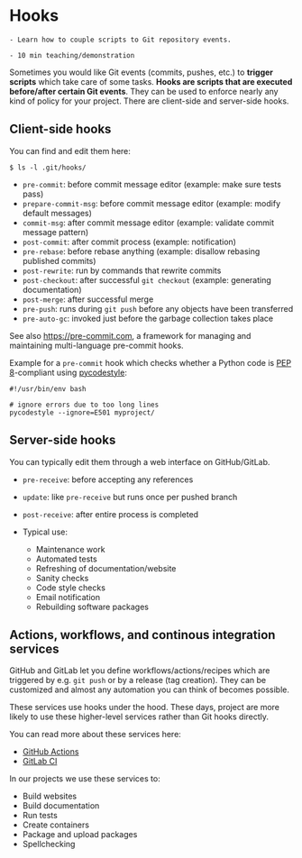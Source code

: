 # Hooks

```{objectives}
- Learn how to couple scripts to Git repository events.
```

```{instructor-note}
- 10 min teaching/demonstration
```


Sometimes you would like Git events (commits, pushes, etc.) to **trigger scripts**
which take care of some tasks.  **Hooks are scripts that are executed
before/after certain Git events**.  They can be used to enforce nearly any kind of
policy for your project.  There are client-side and server-side hooks.


## Client-side hooks

You can find and edit them here:

```console
$ ls -l .git/hooks/
```

- `pre-commit`: before commit message editor (example: make sure tests pass)
- `prepare-commit-msg`: before commit message editor (example: modify default messages)
- `commit-msg`: after commit message editor (example: validate commit message pattern)
- `post-commit`: after commit process (example: notification)
- `pre-rebase`: before rebase anything (example: disallow rebasing published commits)
- `post-rewrite`: run by commands that rewrite commits
- `post-checkout`: after successful `git checkout` (example: generating documentation)
- `post-merge`: after successful merge
- `pre-push`: runs during `git push` before any objects have been transferred
- `pre-auto-gc`: invoked just before the garbage collection takes place

See also <https://pre-commit.com>,
a framework for managing and maintaining multi-language pre-commit hooks.

Example for a `pre-commit` hook which checks whether a Python code is [PEP 8](https://www.python.org/dev/peps/pep-0008/)-compliant
using [pycodestyle](http://pycodestyle.pycqa.org):

```console
#!/usr/bin/env bash

# ignore errors due to too long lines
pycodestyle --ignore=E501 myproject/
```


## Server-side hooks

You can typically edit them through a web interface on GitHub/GitLab.

- `pre-receive`: before accepting any references
- `update`: like `pre-receive` but runs once per pushed branch
- `post-receive`: after entire process is completed

- Typical use:
    - Maintenance work
    - Automated tests
    - Refreshing of documentation/website
    - Sanity checks
    - Code style checks
    - Email notification
    - Rebuilding software packages


## Actions, workflows, and continous integration services

GitHub and GitLab let you define workflows/actions/recipes which are triggered
by e.g. `git push` or by a release (tag creation).  They can be customized and
almost any automation you can think of becomes possible.

These services use hooks under the hood. These days, project are more likely to
use these higher-level services rather than Git hooks directly.

You can read more about these services here:
- [GitHub Actions](https://docs.github.com/en/actions)
- [GitLab CI](https://docs.gitlab.com/ee/ci/)

In our projects we use these services to:
- Build websites
- Build documentation
- Run tests
- Create containers
- Package and upload packages
- Spellchecking
